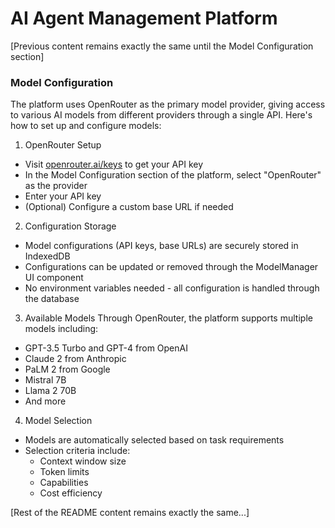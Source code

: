 # AI Agent Management Platform

[Previous content remains exactly the same until the Model Configuration section]

### Model Configuration

The platform uses OpenRouter as the primary model provider, giving access to various AI models from different providers through a single API. Here's how to set up and configure models:

1. OpenRouter Setup
- Visit [openrouter.ai/keys](https://openrouter.ai/keys) to get your API key
- In the Model Configuration section of the platform, select "OpenRouter" as the provider
- Enter your API key
- (Optional) Configure a custom base URL if needed

2. Configuration Storage
- Model configurations (API keys, base URLs) are securely stored in IndexedDB
- Configurations can be updated or removed through the ModelManager UI component
- No environment variables needed - all configuration is handled through the database

3. Available Models
Through OpenRouter, the platform supports multiple models including:
- GPT-3.5 Turbo and GPT-4 from OpenAI
- Claude 2 from Anthropic
- PaLM 2 from Google
- Mistral 7B
- Llama 2 70B
- And more

4. Model Selection
- Models are automatically selected based on task requirements
- Selection criteria include:
  - Context window size
  - Token limits
  - Capabilities
  - Cost efficiency

[Rest of the README content remains exactly the same...]
